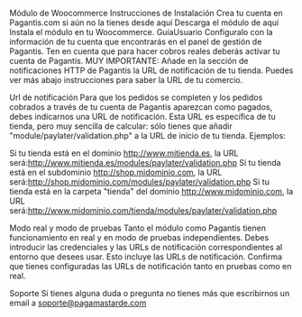 Módulo de Woocommerce
Instrucciones de Instalación
Crea tu cuenta en Pagantis.com si aún no la tienes desde aquí
Descarga el módulo de aquí
Instala el módulo en tu Woocommerce. GuíaUsuario
Configuralo con la información de tu cuenta que encontrarás en el panel de gestión de Pagantis. Ten en cuenta que para hacer cobros reales deberás activar tu cuenta de Pagantis.
MUY IMPORTANTE: Añade en la sección de notificaciones HTTP de Pagantis la URL de notificación de tu tienda. Puedes ver más abajo instrucciones para saber la URL de tu comercio.
 
Url de notificación
Para que los pedidos se completen y los pedidos cobrados a través de tu cuenta de Pagantis aparezcan como pagados, debes indicarnos una URL de notificación. Esta URL es específica de tu tienda, pero muy sencilla de calcular: sólo tienes que añadir "module/paylater/validation.php" a la URL de inicio de tu tienda.
Ejemplos:

Si tu tienda está en el dominio http://www.mitienda.es, la URL será:http://www.mitienda.es/modules/paylater/validation.php
Si tu tienda está en el subdominio http://shop.midominio.com, la URL será:http://shop.midominio.com/modules/paylater/validation.php
Si tu tienda está en la carpeta "tienda" del dominio http://www.midominio.com, la URL será:http://www.midominio.com/tienda/modules/paylater/validation.php
 
Modo real y modo de pruebas
Tanto el módulo como Pagantis tienen funcionamiento en real y en modo de pruebas independientes. Debes introducir las credenciales y las URLs de notificación correspondientes al entorno que desees usar.
Esto incluye las URLs de notificación. Confirma que tienes configuradas las URLs de notificación tanto en pruebas como en real.
 
Soporte
Si tienes alguna duda o pregunta no tienes más que escribirnos un email a soporte@pagamastarde.com
